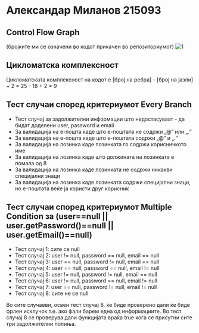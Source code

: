 # Александар Миланов 215093


## Control Flow Graph
(бројките ми се означени во кодот прикачен во репозиториумот)
![1](https://github.com/Alex9633/SI_2023_lab2_215093/assets/120327803/e42f77b6-4818-4f9e-bc63-323ca8b3f73b)


## Цикломатска комплексност
Цикломатската комплексност на кодот е [број на ребра] - [број на јазли] + 2 = 25 - 18 + 2 = 9


## Тест случаи според критериумот Every Branch
- Тест случај за задолжителни информации што недостасуваат - да бидат доделени user, password и email
- За валидација на е-пошта каде што е-поштата не содржи „@“ или „.“
- За валидација на е-пошта каде што е-поштата содржи „@“ и „.“
- За валидација на лозинка каде лозинката го содржи корисничкото име
- За валидација на лозинка каде што должината на лозинката е помала од 8
- За валидација на лозинка каде лозинката не содржи никакви специјални знаци
- За валидација на лозинка каде лозинката содржи специјални знаци, но е-поштата веќе ја користи друг корисник


## Тест случаи според критериумот Multiple Condition за (user==null || user.getPassword()==null || user.getEmail()==null)
- Тест случај 1: сите се null
- Тест случај 2: user != null, password == null, email == null
- Тест случај 3: user == null, password != null, email == null
- Тест случај 4: user == null, password == null, email != null
- Тест случај 5: user != null, password != null, email == null
- Тест случај 6: user != null, password == null, email != null
- Тест случај 7: user == null, password != null, email != null
- Тест случај 8: сите не се null

Во сите случаеви, освен тест случај 8, ќе биде проверено дали ќе биде фрлен исклучок т.е. ако фали барем една од информациите.
Во тест случај 8 се проверува дали функцијата враќа true кога се присутни сите три задолжителни полиња.
